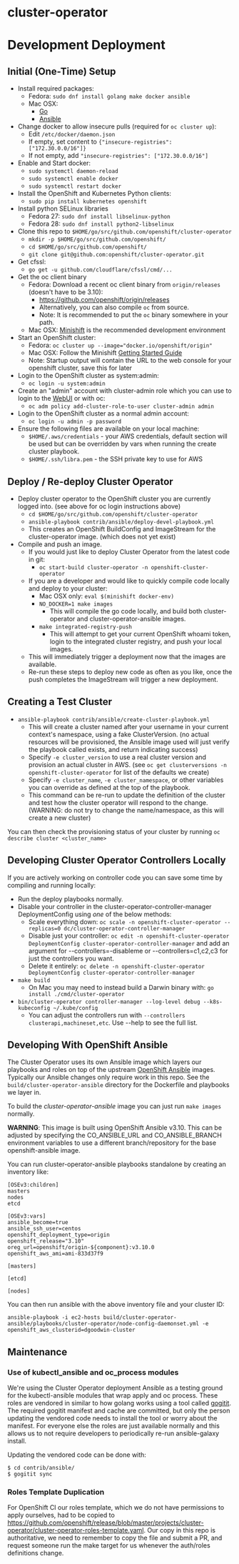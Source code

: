 # cluster-operator

# Development Deployment

## Initial (One-Time) Setup

  * Install required packages:
    * Fedora: `sudo dnf install golang make docker ansible`
    * Mac OSX:
      * [Go](https://golang.org/doc/install#osx)
      * [Ansible](http://docs.ansible.com/ansible/latest/installation_guide/intro_installation.html#latest-releases-via-pip)
  * Change docker to allow insecure pulls (required for `oc cluster up`):
    * Edit `/etc/docker/daemon.json`
    * If empty, set content to `{"insecure-registries": ["172.30.0.0/16"]}`
    * If not empty, add `"insecure-registries": ["172.30.0.0/16"]`
  * Enable and Start docker:
    * `sudo systemctl daemon-reload`
    * `sudo systemctl enable docker`
    * `sudo systemctl restart docker`
  * Install the OpenShift and Kubernetes Python clients:
    * `sudo pip install kubernetes openshift`
  * Install python SELinux libraries
    * Fedora 27: `sudo dnf install libselinux-python`
    * Fedora 28: `sudo dnf install python2-libselinux`
  * Clone this repo to `$HOME/go/src/github.com/openshift/cluster-operator`
    * `mkdir -p $HOME/go/src/github.com/openshift/`
    * `cd $HOME/go/src/github.com/openshift/`
    * `git clone git@github.com:openshift/cluster-operator.git`
  * Get cfssl:
    * `go get -u github.com/cloudflare/cfssl/cmd/...`
  * Get the oc client binary
    * Fedora: Download a recent oc client binary from `origin/releases` (doesn't have to be 3.10):
      * https://github.com/openshift/origin/releases
      * Alternatively, you can also compile `oc` from source.
      * Note: It is recommended to put the `oc` binary somewhere in your path.
    * Mac OSX: [Minishift](https://github.com/minishift/minishift/releases) is the recommended development environment
  * Start an OpenShift cluster:
    * Fedora: `oc cluster up --image="docker.io/openshift/origin"`
    * Mac OSX: Follow the Minishift [Getting Started Guide](https://docs.openshift.org/latest/minishift/getting-started/index.html)
    * Note: Startup output will contain the URL to the web console for your openshift cluster, save this for later
  * Login to the OpenShift cluster as system:admin:
    * `oc login -u system:admin`
  * Create an "admin" account with cluster-admin role which you can use to login to the [WebUI](https://localhost:8443) or with oc:
    * `oc adm policy add-cluster-role-to-user cluster-admin admin`
  * Login to the OpenShift cluster as a normal admin account:
    * `oc login -u admin -p password`
  * Ensure the following files are available on your local machine:
    * `$HOME/.aws/credentials` - your AWS credentials, default section will be used but can be overridden by vars when running the create cluster playbook.
    * `$HOME/.ssh/libra.pem` - the SSH private key to use for AWS


## Deploy / Re-deploy Cluster Operator

  * Deploy cluster operator to the OpenShift cluster you are currently logged into. (see above for oc login instructions above)
    * `cd $HOME/go/src/github.com/openshift/cluster-operator`
    * `ansible-playbook contrib/ansible/deploy-devel-playbook.yml`
    * This creates an OpenShift BuildConfig and ImageStream for the cluster-operator image. (which does not yet exist)
  * Compile and push an image.
    * If you would just like to deploy Cluster Operator from the latest code in git:
      * `oc start-build cluster-operator -n openshift-cluster-operator`
    * If you are a developer and would like to quickly compile code locally and deploy to your cluster:
      * Mac OSX only: `eval $(minishift docker-env)`
      * `NO_DOCKER=1 make images`
        * This will compile the go code locally, and build both cluster-operator and cluster-operator-ansible images.
      * `make integrated-registry-push`
        * This will attempt to get your current OpenShift whoami token, login to the integrated cluster registry, and push your local images.
	* This will immediately trigger a deployment now that the images are available.
    * Re-run these steps to deploy new code as often as you like, once the push completes the ImageStream will trigger a new deployment.

## Creating a Test Cluster

  * `ansible-playbook contrib/ansible/create-cluster-playbook.yml`
    * This will create a cluster named after your username in your current context's namespace, using a fake ClusterVersion. (no actual resources will be provisioned, the Ansible image used will just verify the playbook called exists, and return indicating success)
    * Specify `-e cluster_version` to use a real cluster version and provision an actual cluster in AWS. (see `oc get clusterversions -n openshift-cluster-operator` for list of the defaults we create)
    * Specify `-e cluster_name`, `-e cluster_namespace`, or other variables you can override as defined at the top of the playbook.
    * This command can be re-run to update the definition of the cluster and test how the cluster operator will respond to the change. (WARNING: do not try to change the name/namespace, as this will create a new cluster)

You can then check the provisioning status of your cluster by running `oc describe cluster <cluster_name>`

## Developing Cluster Operator Controllers Locally

If you are actively working on controller code you can save some time by compiling and running locally:

  * Run the deploy playbooks normally.
  * Disable your controller in the cluster-operator-controller-manager DeploymentConfig using *one* of the below methods:
    * Scale everything down: `oc scale -n openshift-cluster-operator --replicas=0 dc/cluster-operator-controller-manager`
    * Disable just your controller: `oc edit -n openshift-cluster-operator DeploymentConfig cluster-operator-controller-manager` and add an argument for --controllers=-disableme or --controllers=c1,c2,c3 for just the controllers you want.
    * Delete it entirely: `oc delete -n openshift-cluster-operator DeploymentConfig cluster-operator-controller-manager`
  * `make build`
    * On Mac you may need to instead build a Darwin binary with: `go install ./cmd/cluster-operator`
  * `bin/cluster-operator controller-manager --log-level debug --k8s-kubeconfig ~/.kube/config`
    * You can adjust the controllers run with `--controllers clusterapi,machineset,etc`. Use --help to see the full list.

## Developing With OpenShift Ansible

The Cluster Operator uses its own Ansible image which layers our playbooks and roles on top of the upstream [OpenShift Ansible](https://github.com/openshift/openshift-ansible) images. Typically our Ansible changes only require work in this repo. See the `build/cluster-operator-ansible` directory for the Dockerfile and playbooks we layer in.

To build the *cluster-operator-ansible* image you can just run `make images` normally.

**WARNING**: This image is built using OpenShift Ansible v3.10. This can be adjusted by specifying the CO_ANSIBLE_URL and CO_ANSIBLE_BRANCH environment variables to use a different branch/repository for the base openshift-ansible image.

You can run cluster-operator-ansible playbooks standalone by creating an inventory like:

```
[OSEv3:children]
masters
nodes
etcd

[OSEv3:vars]
ansible_become=true
ansible_ssh_user=centos
openshift_deployment_type=origin
openshift_release="3.10"
oreg_url=openshift/origin-${component}:v3.10.0
openshift_aws_ami=ami-833d37f9

[masters]

[etcd]

[nodes]
```

You can then run ansible with the above inventory file and your cluster ID:

`ansible-playbook -i ec2-hosts build/cluster-operator-ansible/playbooks/cluster-operator/node-config-daemonset.yml -e openshift_aws_clusterid=dgoodwin-cluster`

## Maintenance

### Use of kubectl_ansible and oc_process modules
We're using the Cluster Operator deployment Ansible as a testing ground for the
kubectl-ansible modules that wrap apply and oc process. These roles are
vendored in similar to how golang works using a tool called
[gogitit](https://github.com/dgoodwin/gogitit/). The required gogitit manifest
and cache are committed, but only the person updating the vendored code needs
to install the tool or worry about the manifest. For everyone else the roles
are just available normally and this allows us to not require developers to
periodically re-run ansible-galaxy install.

Updating the vendored code can be done with:

```
$ cd contrib/ansible/
$ gogitit sync
```

### Roles Template Duplication

For OpenShift CI our roles template, which we do not have permissions to apply ourselves, had to be copied to https://github.com/openshift/release/blob/master/projects/cluster-operator/cluster-operator-roles-template.yaml. Our copy in this repo is authoritative, we need to remember to copy the file and submit a PR, and request someone run the make target for us whenever the auth/roles definitions change.
